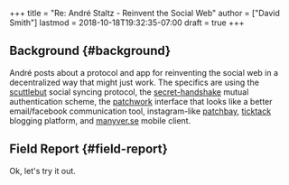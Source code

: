 +++
title = "Re: André Staltz - Reinvent the Social Web"
author = ["David Smith"]
lastmod = 2018-10-18T19:32:35-07:00
draft = true
+++

## Background {#background}

André posts about a protocol and app for reinventing the social web in a decentralized way that might just work. The specifics are using the [scuttlebut](https://www.scuttlebutt.nz/) social syncing protocol, the [secret-handshake](https://github.com/auditdrivencrypto/secret-handshake) mutual authentication scheme, the [patchwork](https://github.com/ssbc/patchwork) interface that looks like a better email/facebook communication tool, instagram-like [patchbay](https://github.com/ssbc/patchbay), [ticktack](https://github.com/ticktackim/ticktack-network) blogging platform, and [manyver.se](https://www.manyver.se/) mobile client.


## Field Report {#field-report}

Ok, let's try it out.
